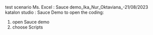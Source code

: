test scenario Ms. Excel : Sauce demo_Ika_Nur_Oktaviana_-21/08/2023
katalon studio : Sauce Demo
to open the coding: 
1. open Sauce demo
2. choose Scripts
